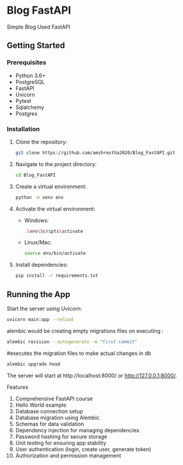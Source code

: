 # Blog FastAPI
Simple Blog Used FastAPI

## Getting Started

### Prerequisites

- Python 3.6+
- PostgreSQL
- FastAPI
- Uvicorn
- Pytest
- Sqlalchemy
- Postgres

### Installation

1. Clone the repository:
    ```bash
    git clone https://github.com/amshrestha2020/Blog_FastAPI.git
    ```
2. Navigate to the project directory:
    ```bash
    cd Blog_FastAPI
    ```
3. Create a virtual environment:
    ```bash
    python -m venv env
    ```
4. Activate the virtual environment:

    - Windows:
        ```bash
        .\env\Scripts\activate
        ```
    - Linux/Mac:
        ```bash
        source env/bin/activate
        ```

5. Install dependencies:
    ```bash
    pip install -r requirements.txt
    ```

## Running the App

Start the server using Uvicorn:

```bash
uvicorn main:app --reload
```
alembic would be creating empty migrations files on executing :

```bash
alembic revision --autogenerate -m "first commit"
```

#executes the migration files to make actual changes in db
```bash
alembic upgrade head
```

The server will start at http://localhost:8000/ or http://127.0.0.1:8000/.

Features
1. Comprehensive FastAPI course
2. Hello World example
3. Database connection setup
4. Database migration using Alembic
5. Schemas for data validation
6. Dependency injection for managing dependencies
7. Password hashing for secure storage
8. Unit testing for ensuring app stability
9. User authentication (login, create user, generate token)
10. Authorization and permission management
